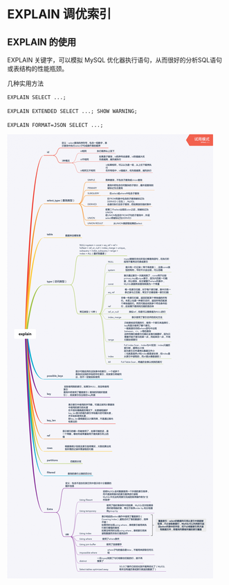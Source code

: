 # EXPLAIN 调优索引

## EXPLAIN 的使用

EXPLAIN 关键字，可以模拟 MySQL 优化器执行语句，从而很好的分析SQL语句或表结构的性能瓶颈。

几种实用方法

```
EXPLAIN SELECT ...;

EXPLAIN EXTENDED SELECT ...; SHOW WARNING;

EXPLAIN FORMAT=JSON SELECT ...;
```

![preview](img/mysql_explain.png)





